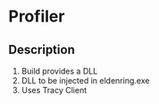 # Profiler

## Description
1. Build provides a DLL
1. DLL to be injected in eldenring.exe
1. Uses Tracy Client